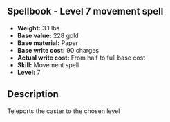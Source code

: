 ## Spellbook - Level 7 movement spell
- **Weight:** 3.1 lbs
- **Base value:** 228 gold
- **Base material:** Paper
- **Base write cost:** 90 charges
- **Actual write cost:** From half to full base cost
- **Skill:** Movement spell
- **Level:** 7
## Description
Teleports the caster to the chosen level

